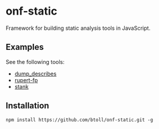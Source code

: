 # onf-static

Framework for building static analysis tools in JavaScript.

## Examples

See the following tools:

+ [dump_describes]
+ [rupert-fp]
+ [stank]

## Installation

`npm install https://github.com/btoll/onf-static.git -g`

[dump_describes]: https://github.com/btoll/dump_describes
[rupert-fp]: https://github.com/btoll/rupert-fp
[stank]: https://github.com/btoll/stank

